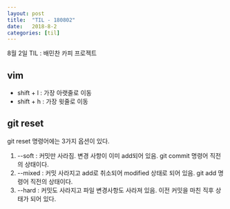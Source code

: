 ```yaml
---
layout: post
title:  "TIL - 180802"
date:   2018-8-2
categories: [til]
---
```


8월 2일 TIL : 배민찬 카피 프로젝트

## vim

- shift + l : 가장 아랫줄로 이동
- shift + h : 가장 윗줄로 이동

## git reset

git reset 명령어에는 3가지 옵션이 있다.

1. --soft : 커밋만 사라짐. 변경 사항이 이미 add되어 있음. git commit 명령어 직전의 상태이다.
2. --mixed : 커밋 사라지고 add로 취소되어 modified 상태로 되어 있음. git add 명령어 직전의 상태이다.
3. --hard : 커밋도 사라지고 파일 변경사항도 사라져 있음. 이전 커밋을 마친 직후 상태가 되어 있다.
